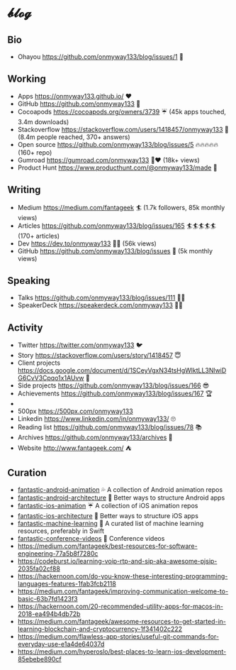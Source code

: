 # 𝓫𝓵𝓸𝓰

## Bio

- Ohayou https://github.com/onmyway133/blog/issues/1 👋

## Working

- Apps https://onmyway133.github.io/ ❤️
- GitHub https://github.com/onmyway133  🚀
- Cocoapods https://cocoapods.org/owners/3739 ☔️ (45k apps touched, 3.4m downloads)
- Stackoverflow https://stackoverflow.com/users/1418457/onmyway133 🤘 (8.4m people reached, 370+ answers)
- Open source https://github.com/onmyway133/blog/issues/5 🔥🔥🔥🔥🔥 (160+ repo)
- Gumroad https://gumroad.com/onmyway133 🤠❤️ (18k+ views)
- Product Hunt https://www.producthunt.com/@onmyway133/made 🕺

## Writing

- Medium https://medium.com/fantageek 🏄 (1.7k followers, 85k monthly views)
- Articles https://github.com/onmyway133/blog/issues/165 🏄🏄🏄🏄🏄 (170+ articles) 
- Dev https://dev.to/onmyway133 👨‍💻 (56k views)
- GitHub https://github.com/onmyway133/blog/issues 🥁 (5k monthly views)

## Speaking

- Talks https://github.com/onmyway133/blog/issues/111 👨‍🎤
- SpeakerDeck https://speakerdeck.com/onmyway133 👨‍🎤

## Activity

- Twitter https://twitter.com/onmyway133 🐦
- Story https://stackoverflow.com/users/story/1418457 😇
- Client projects https://docs.google.com/document/d/1SCeyVgxN34tsHgWlktLL3NlwiDG6CvV3Cpqo1x1AUvw :apple:
- Side projects https://github.com/onmyway133/blog/issues/166 😎
- Achievements https://github.com/onmyway133/blog/issues/167 🏆
-  
- 500px https://500px.com/onmyway133 
- Linkedin https://www.linkedin.com/in/onmyway133/ 🙄
- Reading list https://github.com/onmyway133/blog/issues/78 📚
- Archives https://github.com/onmyway133/archives 🍵
- Website http://www.fantageek.com/ ⛺️

## Curation

- [fantastic-android-animation](https://github.com/onmyway133/fantastic-android-animation) 💦 A collection of Android animation repos
- [fantastic-android-architecture](https://github.com/onmyway133/fantastic-android-architecture) 🏰 Better ways to structure Android apps
- [fantastic-ios-animation](https://github.com/onmyway133/fantastic-ios-animation) ☔️ A collection of iOS animation repos
- [fantastic-ios-architecture](https://github.com/onmyway133/fantastic-ios-architecture) 🏯 Better ways to structure iOS apps
- [fantastic-machine-learning](https://github.com/onmyway133/fantastic-machine-learning) 🎰 A curated list of machine learning resources, preferably in Swift
- [fantastic-conference-videos](https://github.com/onmyway133/fantastic-conference-videos) 🎸 Conference videos
- https://medium.com/fantageek/best-resources-for-software-engineering-77a5b8f7280c
- https://codeburst.io/learning-voip-rtp-and-sip-aka-awesome-pjsip-2035fa02cf88
- https://hackernoon.com/do-you-know-these-interesting-programming-languages-features-1fab3fcb2118
- https://medium.com/fantageek/improving-communication-welcome-to-basic-63b7fd1423f3
- https://hackernoon.com/20-recommended-utility-apps-for-macos-in-2018-ea494b4db72b
- https://medium.com/fantageek/awesome-resources-to-get-started-in-learning-blockchain-and-cryptocurrency-1f341402c222
- https://medium.com/flawless-app-stories/useful-git-commands-for-everyday-use-e1a4de64037d
- https://medium.com/hyperoslo/best-places-to-learn-ios-development-85ebebe890cf
